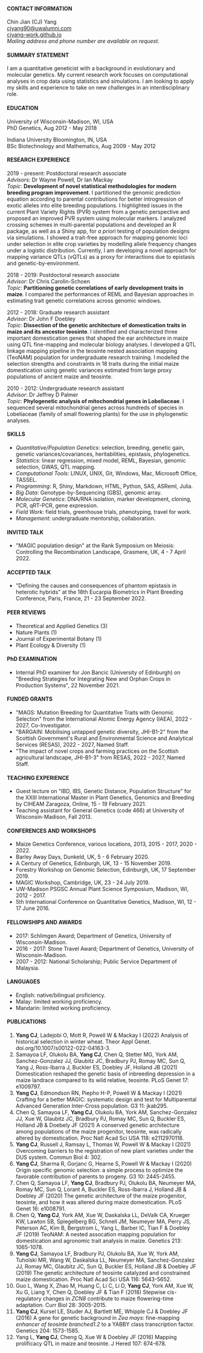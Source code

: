 #### CONTACT INFORMATION
Chin Jian (CJ) Yang  
cjyang90@uwalumni.com  
[cjyang-work.github.io](https://cjyang-work.github.io)  
*Mailing address and phone number are available on request.*


#### SUMMARY STATEMENT

I am a quantitative geneticist with a background in evolutionary and molecular genetics. My current research work focuses on computational analyses in crop data using statistics and simulations. I am looking to apply my skills and experience to take on new challenges in an interdisciplinary role.  

#### EDUCATION

University of Wisconsin-Madison, WI, USA  
PhD Genetics, Aug 2012 - May 2018

Indiana University Bloomington, IN, USA  
BSc Biotechnology and Mathematics, Aug 2009 - May 2012

#### RESEARCH EXPERIENCE

2019 - present: Postdoctoral research associate  
*Advisors*: Dr Wayne Powell, Dr Ian Mackay  
*Topic*: **Development of novel statistical methodologies for modern breeding program improvement**. I partitioned the genomic prediction equation according to  parental contributions for better introgression of exotic alleles into elite breeding populations. I highlighted issues in the current Plant Variety Rights (PVR) system from a genetic perspective and proposed an improved PVR system using molecular markers. I analyzed crossing schemes in multi-parental populations and developed an R package, as well as a Shiny app, for *a priori* testing of population designs via simulations. I showed a trait-free approach for mapping genomic loci under selection in elite crop varieties by modelling allele frequency changes under a logistic distribution. Currently, I am developing a novel approach for mapping variance QTLs (vQTLs) as a proxy for interactions due to epistasis and genetic-by-environment.  

2018 - 2019: Postdoctoral research associate  
*Advisor*: Dr Chris Carolin-Schoen  
*Topic*: **Partitioning genetic correlations of early development traits in maize**. I compared the performances of REML and Bayesian approaches in estimating trait genetic correlations across genomic windows.

2012 - 2018: Graduate research assistant  
*Advisor*: Dr John F Doebley  
*Topic*: **Dissection of the genetic architecture of domestication traits in maize and its ancestor teosinte**. I identified and characterized three important domestication genes that shaped the ear architecture in maize using QTL fine-mapping and molecular biology analyses. I developed a QTL linkage mapping pipeline in the teosinte nested association mapping (TeoNAM) population for undergraduate research training. I modelled the selection strengths and constraints in 18 traits during the initial maize domestication using genetic variances estimated from large proxy populations of ancient maize and teosinte.  

2010 - 2012: Undergraduate research assistant  
*Advisor*: Dr Jeffrey D Palmer  
*Topic*: **Phylogenetic analysis of mitochondrial genes in Lobeliaceae**. I sequenced several mitochondrial genes across hundreds of species in Lobeliaceae (family of small flowering plants) for the use in phylogenetic analyses.  

#### SKILLS

* *Quantitative/Population Genetics*: selection, breeding, genetic gain, genetic variances/covariances, heritabilities, epistasis, phylogenetics.  
* *Statistics*: linear regression, mixed model, REML, Bayesian, genomic selection, GWAS, QTL mapping.  
* *Computational Tools*: LINUX, UNIX, Git, Windows, Mac, Microsoft Office, TASSEL.  
* *Programming*: R, Shiny, Markdown, HTML, Python, SAS, ASReml, Julia.  
* *Big Data*: Genotype-by-Sequencing (GBS), genomic array.  
* *Molecular Genetics*: DNA/RNA isolation, marker development, cloning, PCR, qRT-PCR, gene expression.  
* *Field Work*: field trials, greenhouse trials, phenotyping, travel for work.  
* *Management*: undergraduate mentorship, collaboration.  

#### INVITED TALK

* "MAGIC population design" at the Rank Symposium on Meiosis: Controlling the Recombination Landscape, Grasmere, UK, 4 - 7 April 2022.  

#### ACCEPTED TALK

* "Defining the causes and consequences of phantom epistasis in heterotic hybrids" at the 18th Eucarpia Biometrics in Plant Breeding Conference, Paris, France, 21 - 23 September 2022.  

#### PEER REVIEWS

* Theoretical and Applied Genetics (3)  
* Nature Plants (1)  
* Journal of Experimental Botany (1)  
* Plant Ecology & Diversity (1)  


#### PhD EXAMINATION
* Internal PhD examiner for Jon Bancic (University of Edinburgh) on "Breeding Strategies for Integrating New and Orphan Crops in Production
Systems", 22 November 2021.  

#### FUNDED GRANTS

* "MAGS: Mutation Breeding for Quantitative Traits with Genomic Selection" from the International Atomic Energy Agency (IAEA), 2022 - 2027, Co-Investigator.  
* "BARGAIN: Mobilising untapped genetic diversity, JHI-B1-2" from the Scottish Government's Rural and Environmental Science and Analytical Services (RESAS), 2022 - 2027, Named Staff.   
* "The impact of novel crops and farming practices on the Scottish agricultural landscape, JHI-B1-3" from RESAS, 2022 - 2027, Named Staff.  


#### TEACHING EXPERIENCE

* Guest lecture on "IBD, IBS, Genetic Distance, Population Structure" for the XXIII International Master in Plant Genetics, Genomics and Breeding by CIHEAM Zaragoza, Online, 15 - 19 February 2021.  
* Teaching assistant for General Genetics (code 466) at University of Wisconsin-Madison, Fall 2013.  

#### CONFERENCES AND WORKSHOPS

* Maize Genetics Conference, various locations, 2013, 2015 - 2017, 2020 - 2022.  
* Barley Away Days, Dunkeld, UK, 5 - 6 February 2020.  
* A Century of Genetics, Edinburgh, UK, 13 - 15 November 2019.  
* Forestry Workshop on Genomic Selection, Edinburgh, UK, 17 September 2019.  
* MAGIC Workshop, Cambridge, UK, 23 - 24 July 2019.  
* UW-Madison PSGSC Annual Plant Science Symposium, Madison, WI, 2012 - 2017.  
* 5th International Conference on Quantitative Genetics, Madison, WI, 12 - 17 June 2016.  

#### FELLOWSHIPS AND AWARDS

* 2017: Schlimgen Award; Department of Genetics, University of Wisconsin-Madison.  
* 2016 - 2017: Stone Travel Award; Department of Genetics, University of Wisconsin-Madison.  
* 2007 - 2012: National Scholarship; Public Service Department of Malaysia.  

#### LANGUAGES

* English: native/bilingual proficiency.  
* Malay: limited working proficiency.  
* Mandarin: limited working proficiency.  

#### PUBLICATIONS

1. **Yang CJ**, Ladejobi O, Mott R, Powell W & Mackay I (2022) Analysis of historical selection in winter wheat. Theor Appl Genet. doi.org/10.1007/s00122-022-04163-3.  
2. Samayoa LF, Olukolu BA, **Yang CJ**, Chen Q, Stetter MG, York AM, Sanchez-Gonzalez JJ, Glaubitz JC, Bradbury PJ, Romay MC, Sun Q, Yang J, Ross-Ibarra J, Buckler ES, Doebley JF, Holland JB (2021) Domestication reshaped the genetic basis of inbreeding depression in a maize landrace compared to its wild relative, teosinte. PLoS Genet 17: e1009797.  
3. **Yang CJ**, Edmondson RN, Piepho H-P, Powell W & Mackay I (2021) Crafting for a better MAGIC: systematic design and test for Multiparental Advanced Generation Inter-Cross population. G3 11: jkab295.  
4. Chen Q, Samayoa LF, **Yang CJ**, Olukolu BA, York AM, Sanchez-Gonzalez JJ, Xue W, Glaubitz JC, Bradbury PJ, Romay MC, Sun Q, Buckler ES, Holland JB & Doebely JF (2021) A conserved genetic architecture among populations of the maize progenitor, teosinte, was radically altered by domestication. Proc Natl Acad Sci USA 118: e2112970118.  
5. **Yang CJ**, Russell J, Ramsay L, Thomas W, Powell W & Mackay I (2021) Overcoming barriers to the registration of new plant varieties under the DUS system. Commun Biol 4: 302.  
6. **Yang CJ**, Sharma R, Gorjanc G, Hearne S, Powell W & Mackay I (2020) Origin specific genomic selection: a simple process to optimize the favorable contribution of parents to progeny. G3 10: 2445-2455.  
7. Chen Q, Samayoa LF, **Yang CJ**, Bradbury PJ, Olukolu BA, Neumeyer MA, Romay MC, Sun Q, Lorant A, Buckler ES, Ross-Ibarra J, Holland JB & Doebley JF (2020) The genetic architecture of the maize progenitor, teosinte, and how it was altered during maize domestication. PLoS Genet 16: e1008791.  
8. Chen Q, **Yang CJ**, York AM, Xue W, Daskalska LL, DeValk CA, Krueger KW, Lawton SB, Spiegelberg BG, Schnell JM, Neumeyer MA, Perry JS, Peterson AC, Kim B, Bergstrom L, Yang L, Barber IC, Tian F & Doebley JF (2019) TeoNAM: A nested assocation mapping population for domestication and agronomic trait analysis in maize. Genetics 213: 1065-1078.  
9. **Yang CJ**, Samayoa LF, Bradbury PJ, Olukolu BA, Xue W, York AM, Tuholski MR, Wang W, Daskalska LL, Neumeyer MA, Sanchez-Gonzalez JJ, Romay MC, Glaubitz JC, Sun Q, Buckler ES, Holland JB & Doebley JF (2019) The genetic architecture of teosinte catalyzed and constrained maize domestication. Proc Natl Acad Sci USA 116: 5643-5652.  
10. Guo L, Wang X, Zhao M, Huang C, Li C, Li D, **Yang CJ**, York AM, Xue W, Xu G, Liang Y, Chen Q, Doebley JF & Tian F (2018) Stepwise cis-regulatory changes in *ZCN8* contribute to maize flowering-time adaptation. Curr Biol 28: 3005-2015.  
11. **Yang CJ**, Kursel LE, Studer AJ, Bartlett ME, Whipple CJ & Doebley JF (2016) A gene for genetic background in *Zea mays*: fine-mapping *enhancer of teosinte branched1.2* to a YABBY class transcription factor. Genetics 204: 1573-1585.  
12. Yang L, **Yang CJ**, Cheng Q, Xue W & Doebley JF (2016) Mapping prolificacy QTL in maize and teosinte. J Hered 107: 674-678.  
